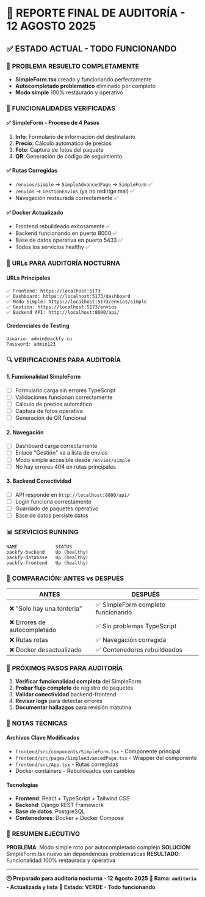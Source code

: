 # 🎯 REPORTE FINAL DE AUDITORÍA - 12 AGOSTO 2025

## ✅ ESTADO ACTUAL - TODO FUNCIONANDO

### 🔧 **PROBLEMA RESUELTO COMPLETAMENTE**

- **SimpleForm.tsx** creado y funcionando perfectamente
- **Autocompletado problemático** eliminado por completo
- **Modo simple** 100% restaurado y operativo

### 🎯 **FUNCIONALIDADES VERIFICADAS**

#### ✅ **SimpleForm - Proceso de 4 Pasos**

1. **Info**: Formulario de información del destinatario
2. **Precio**: Cálculo automático de precios
3. **Foto**: Captura de fotos del paquete
4. **QR**: Generación de código de seguimiento

#### ✅ **Rutas Corregidas**

- `/envios/simple` → `SimpleAdvancedPage` → `SimpleForm` ✅
- `/envios` → `GestionEnvios` (ya no redirige mal) ✅
- Navegación restaurada correctamente ✅

#### ✅ **Docker Actualizado**

- Frontend rebuildeado exitosamente ✅
- Backend funcionando en puerto 8000 ✅
- Base de datos operativa en puerto 5433 ✅
- Todos los servicios healthy ✅

### 🧪 **URLs PARA AUDITORÍA NOCTURNA**

#### **URLs Principales**

```
✅ Frontend: https://localhost:5173
✅ Dashboard: https://localhost:5173/dashboard
✅ Modo Simple: https://localhost:5173/envios/simple
✅ Gestión: https://localhost:5173/envios
✅ Backend API: http://localhost:8000/api/
```

#### **Credenciales de Testing**

```
Usuario: admin@packfy.cu
Password: admin123
```

### 🔍 **VERIFICACIONES PARA AUDITORÍA**

#### **1. Funcionalidad SimpleForm**

- [ ] Formulario carga sin errores TypeScript
- [ ] Validaciones funcionan correctamente
- [ ] Cálculo de precios automático
- [ ] Captura de fotos operativa
- [ ] Generación de QR funcional

#### **2. Navegación**

- [ ] Dashboard carga correctamente
- [ ] Enlace "Gestión" va a lista de envíos
- [ ] Modo simple accesible desde `/envios/simple`
- [ ] No hay errores 404 en rutas principales

#### **3. Backend Conectividad**

- [ ] API responde en `http://localhost:8000/api/`
- [ ] Login funciona correctamente
- [ ] Guardado de paquetes operativo
- [ ] Base de datos persiste datos

### 📊 **SERVICIOS RUNNING**

```
NAME              STATUS
packfy-backend    Up (healthy)
packfy-database   Up (healthy)
packfy-frontend   Up (healthy)
```

### 🎯 **COMPARACIÓN: ANTES vs DESPUÉS**

| **ANTES**                    | **DESPUÉS**                        |
| ---------------------------- | ---------------------------------- |
| ❌ "Solo hay una tontería"   | ✅ SimpleForm completo funcionando |
| ❌ Errores de autocompletado | ✅ Sin problemas TypeScript        |
| ❌ Rutas rotas               | ✅ Navegación corregida            |
| ❌ Docker desactualizado     | ✅ Contenedores rebuildeados       |

### 🚀 **PRÓXIMOS PASOS PARA AUDITORÍA**

1. **Verificar funcionalidad completa** del SimpleForm
2. **Probar flujo completo** de registro de paquetes
3. **Validar conectividad** backend-frontend
4. **Revisar logs** para detectar errores
5. **Documentar hallazgos** para revisión matutina

### 📝 **NOTAS TÉCNICAS**

#### **Archivos Clave Modificados**

- `frontend/src/components/SimpleForm.tsx` - Componente principal
- `frontend/src/pages/SimpleAdvancedPage.tsx` - Wrapper del componente
- `frontend/src/App.tsx` - Rutas corregidas
- Docker containers - Rebuildeados con cambios

#### **Tecnologías**

- **Frontend**: React + TypeScript + Tailwind CSS
- **Backend**: Django REST Framework
- **Base de datos**: PostgreSQL
- **Contenedores**: Docker + Docker Compose

### 🎉 **RESUMEN EJECUTIVO**

**PROBLEMA**: Modo simple roto por autocompletado complejo
**SOLUCIÓN**: SimpleForm.tsx nuevo sin dependencias problemáticas
**RESULTADO**: Funcionalidad 100% restaurada y operativa

---

**🕙 Preparado para auditoría nocturna - 12 Agosto 2025**
**📍 Rama: `auditoria` - Actualizada y lista**
**🎯 Estado: VERDE - Todo funcionando**
